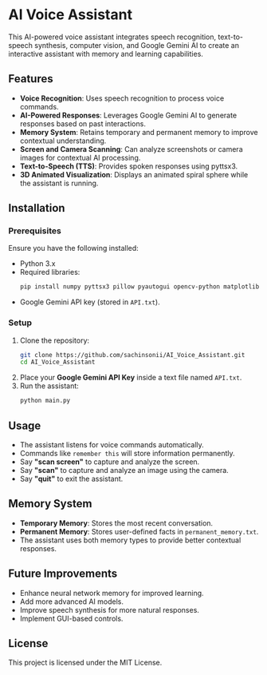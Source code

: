 # AI Voice Assistant

This AI-powered voice assistant integrates speech recognition, text-to-speech synthesis, computer vision, and Google Gemini AI to create an interactive assistant with memory and learning capabilities.

## Features
- **Voice Recognition**: Uses speech recognition to process voice commands.
- **AI-Powered Responses**: Leverages Google Gemini AI to generate responses based on past interactions.
- **Memory System**: Retains temporary and permanent memory to improve contextual understanding.
- **Screen and Camera Scanning**: Can analyze screenshots or camera images for contextual AI processing.
- **Text-to-Speech (TTS)**: Provides spoken responses using pyttsx3.
- **3D Animated Visualization**: Displays an animated spiral sphere while the assistant is running.

## Installation
### Prerequisites
Ensure you have the following installed:
- Python 3.x
- Required libraries:
  ```sh
  pip install numpy pyttsx3 pillow pyautogui opencv-python matplotlib speechrecognition google-generativeai
  ```
- Google Gemini API key (stored in `API.txt`).

### Setup
1. Clone the repository:
   ```sh
   git clone https://github.com/sachinsonii/AI_Voice_Assistant.git
   cd AI_Voice_Assistant
   ```
2. Place your **Google Gemini API Key** inside a text file named `API.txt`.
3. Run the assistant:
   ```sh
   python main.py
   ```

## Usage
- The assistant listens for voice commands automatically.
- Commands like `remember this` will store information permanently.
- Say **"scan screen"** to capture and analyze the screen.
- Say **"scan"** to capture and analyze an image using the camera.
- Say **"quit"** to exit the assistant.

## Memory System
- **Temporary Memory**: Stores the most recent conversation.
- **Permanent Memory**: Stores user-defined facts in `permanent_memory.txt`.
- The assistant uses both memory types to provide better contextual responses.

## Future Improvements
- Enhance neural network memory for improved learning.
- Add more advanced AI models.
- Improve speech synthesis for more natural responses.
- Implement GUI-based controls.

## License
This project is licensed under the MIT License.

